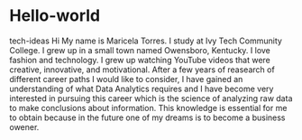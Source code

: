 # Hello-world
tech-ideas
Hi My name is Maricela Torres. I study at Ivy Tech Community College. I grew up in a small town named Owensboro, Kentucky. I love fashion and technology. I grew up watching YouTube videos that were creative, innovative, and motivational. After a few years of reasearch of different career paths I would like to consider, I have gained an understanding of what Data Analytics requires and I have become very interested in pursuing this career which is the science of analyzing raw data to make conclusions about information. This knowledge is essential for me to obtain because in the future one of my dreams is to become a business owener. 
